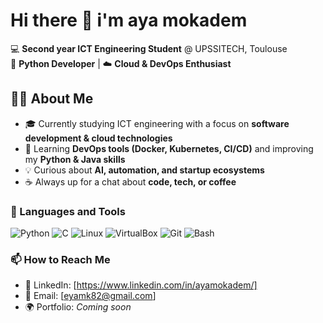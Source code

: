 # Hi there 👋 i'm aya mokadem  
💻 **Second year ICT Engineering Student** @ UPSSITECH, Toulouse  
🐍 **Python Developer** | ☁️ **Cloud & DevOps Enthusiast**  
## 👩‍💻 About Me
- 🎓 Currently studying ICT engineering with a focus on **software development & cloud technologies**  
- 🌱 Learning **DevOps tools (Docker, Kubernetes, CI/CD)** and improving my **Python & Java skills**  
- 💡 Curious about **AI, automation, and startup ecosystems**  
- ☕ Always up for a chat about **code, tech, or coffee**
### 🧠 Languages and Tools  
![Python](https://img.shields.io/badge/Python-3776AB?style=for-the-badge&logo=python&logoColor=white)
![C](https://img.shields.io/badge/C-00599C?style=for-the-badge&logo=c&logoColor=white)
![Linux](https://img.shields.io/badge/Linux-FCC624?style=for-the-badge&logo=linux&logoColor=black)
![VirtualBox](https://img.shields.io/badge/VirtualBox-183A61?style=for-the-badge&logo=virtualbox)
![Git](https://img.shields.io/badge/Git-F05032?style=for-the-badge&logo=git&logoColor=white)
![Bash](https://img.shields.io/badge/Bash-121011?style=for-the-badge&logo=gnu-bash&logoColor=white)

### 📫 How to Reach Me
- 💼 LinkedIn: [https://www.linkedin.com/in/ayamokadem/]  
- 📧 Email: [eyamk82@gmail.com]  
- 🌍 Portfolio: *Coming soon*  
